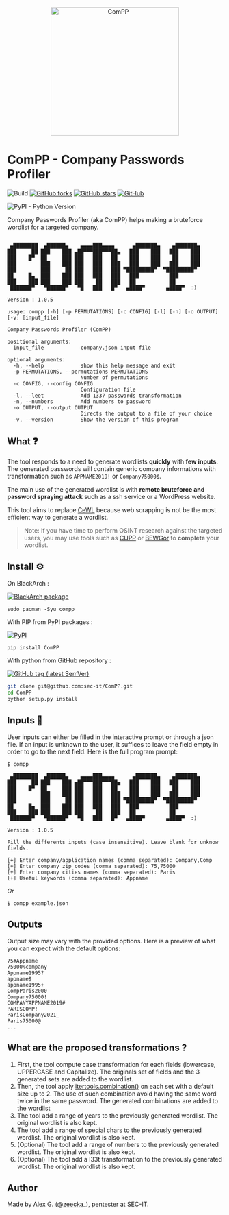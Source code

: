 <center><img src="static/logo.png" alt="ComPP" width="300px"></center>

# ComPP - Company Passwords Profiler

![Build](https://img.shields.io/badge/Built%20with-Python3-Blue)
[![GitHub forks](https://img.shields.io/github/forks/sec-it/ComPP)](https://github.com/sec-it/ComPP/network)
[![GitHub stars](https://img.shields.io/github/stars/sec-it/ComPP)](https://github.com/sec-it/ComPP/stargazers)
[![GitHub](https://img.shields.io/github/license/sec-it/ComPP)](https://github.com/sec-it/ComPP/blob/master/LICENSE)

![PyPI - Python Version](https://img.shields.io/pypi/pyversions/ComPP)

Company Passwords Profiler (aka ComPP) helps making a bruteforce wordlist for a targeted company.

```text

 ▄████████  ▄██████▄    ▄▄▄▄███▄▄▄▄      ▄███████▄    ▄███████▄ 
███     ██ ███    ███ ▄██▀▀▀███▀▀▀██▄   ███    ███   ███    ███ 
███    █▀  ██     ███ ███   ███   ██    ███    ███    ██    ███ 
███        ███    ███ ███   ███   ███   ███    ███   ███    ███ 
███        ███     ██ ███   ███   ███ ▀█████████▀  ▀█████████▀  
██     █▄  ███    ███ ███   ███   ███   ███          ███        
███    ███ ███    ███ ███    ██   ███   ██           ██         
 ███████▀   ▀██████▀   ▀█   ███   █▀   ▄████▀       ▄████▀  :)    
 
Version : 1.0.5  

usage: compp [-h] [-p PERMUTATIONS] [-c CONFIG] [-l] [-n] [-o OUTPUT] [-v] [input_file]

Company Passwords Profiler (ComPP)

positional arguments:
  input_file            company.json input file

optional arguments:
  -h, --help            show this help message and exit
  -p PERMUTATIONS, --permutations PERMUTATIONS
                        Number of permutations
  -c CONFIG, --config CONFIG
                        Configuration file
  -l, --leet            Add 1337 passwords transformation
  -n, --numbers         Add numbers to password
  -o OUTPUT, --output OUTPUT
                        Directs the output to a file of your choice
  -v, --version         Show the version of this program
```

## What ❓

The tool responds to a need to generate wordlists **quickly** with **few inputs**. The generated passwords will contain generic company informations with transformation such as `APPNAME2019!` or `Company75000$`.

The main use of the generated wordlist is with **remote bruteforce and password spraying attack** such as a ssh service or a WordPress website.

This tool aims to replace [CeWL](https://github.com/digininja/CeWL) because web scrapping is not be the most efficient way to generate a wordlist.

> Note: If you have time to perform OSINT research against the targeted users, you may use tools such as [CUPP](https://github.com/Mebus/cupp) or [BEWGor](https://github.com/berzerk0/BEWGor) to **complete** your wordlist.

## Install ⚙️

On BlackArch :

[![BlackArch package](https://repology.org/badge/version-for-repo/blackarch/compp.svg)](https://repology.org/project/compp/versions)

```
sudo pacman -Syu compp
```

With PIP from PyPI packages :

[![PyPI](https://img.shields.io/pypi/v/ComPP)](https://pypi.org/project/ComPP/)

```bash
pip install ComPP
```

With python from GitHub repository :

[![GitHub tag (latest SemVer)](https://img.shields.io/github/v/tag/sec-it/ComPP)](https://github.com/sec-it/ComPP/tags)

```bash
git clone git@github.com:sec-it/ComPP.git
cd ComPP
python setup.py install
```

## Inputs 🔡

User inputs can either be filled in the interactive prompt or through a json file. If an input is unknown to the user, it suffices to leave the field empty in order to go to the next field. Here is the full program prompt:

```text
$ compp

 ▄████████  ▄██████▄    ▄▄▄▄███▄▄▄▄      ▄███████▄    ▄███████▄ 
███     ██ ███    ███ ▄██▀▀▀███▀▀▀██▄   ███    ███   ███    ███ 
███    █▀  ██     ███ ███   ███   ██    ███    ███    ██    ███ 
███        ███    ███ ███   ███   ███   ███    ███   ███    ███ 
███        ███     ██ ███   ███   ███ ▀█████████▀  ▀█████████▀  
██     █▄  ███    ███ ███   ███   ███   ███          ███        
███    ███ ███    ███ ███    ██   ███   ██           ██         
 ███████▀   ▀██████▀   ▀█   ███   █▀   ▄████▀       ▄████▀  :)    
 
Version : 1.0.5  

Fill the differents inputs (case insensitive). Leave blank for unknow fields.

[+] Enter company/application names (comma separated): Company,Comp
[+] Enter company zip codes (comma separated): 75,75000
[+] Enter company cities names (comma separated): Paris
[+] Useful keywords (comma separated): Appname
```

*Or*

```text
$ compp example.json
```

## Outputs

Output size may vary with the provided options. Here is a preview of what you can expect with the default options:

```text
75#Appname
75000%company
Appname1995?
appname$
appname1995+
CompParis2000
Company75000!
COMPANYAPPNAME2019#
PARISCOMP!
ParisCompany2021_
Paris75000@
...
```

## What are the proposed transformations ?

1. First, the tool compute case transformation for each fields (lowercase, UPPERCASE and Capitalize). The originals set of fields and the 3 generated sets are added to the wordlist.
2. Then, the tool apply [itertools.combination()](https://docs.python.org/3/library/itertools.html#itertools.permutations) on each set with a default size up to 2. The use of such combination avoid having the same word twice in the same password. The generated combinations are added to the wordlist
3. The tool add a range of years to the previously generated wordlist. The original wordlist is also kept.
4. The tool add a range of special chars to the previously generated wordlist. The original wordlist is also kept.
5. (Optional) The tool add a range of numbers to the previously generated wordlist. The original wordlist is also kept.
6. (Optional) The tool add a l33t transformation to the previously generated wordlist. The original wordlist is also kept.

## Author

Made by Alex G. ([@zeecka_](https://twitter.com/Zeecka_)), pentester at SEC-IT.
